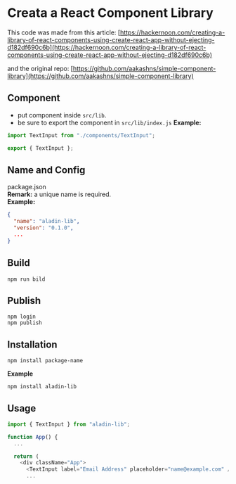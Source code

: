 # Creata a React Component Library

This code was made from this article: [https://hackernoon.com/creating-a-library-of-react-components-using-create-react-app-without-ejecting-d182df690c6b](https://hackernoon.com/creating-a-library-of-react-components-using-create-react-app-without-ejecting-d182df690c6b)

and the original repo: [https://github.com/aakashns/simple-component-library](https://github.com/aakashns/simple-component-library)


## Component
 - put component inside `src/lib`.
 - be sure to export the component in `src/lib/index.js`
**Example:**
```js
import TextInput from "./components/TextInput";

export { TextInput };
```

## Name and Config
package.json  
**Remark:** a unique name is required.  
**Example:**
```json
{
  "name": "aladin-lib",
  "version": "0.1.0",
  ...
}
```


## Build
```
npm run bild
```
## Publish
```
npm login
npm publish
```

## Installation

```
npm install package-name
```
**Example** 
```
npm install aladin-lib
```

## Usage
```js
import { TextInput } from "aladin-lib";

function App() {
  ...

  return (
    <div className="App">
      <TextInput label="Email Address" placeholder="name@example.com" />
      ...
```
